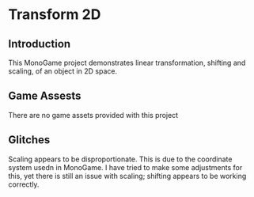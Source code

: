 # Transform 2D

## Introduction
This MonoGame project demonstrates linear transformation, shifting and scaling, of an object in 2D space.

## Game Assests
There are no game assets provided with this project

## Glitches
Scaling appears to be disproportionate. This is due to the coordinate system usedn in MonoGame. I have tried to make some adjustments for this, yet there is still an issue with scaling; shifting appears to be working correctly.
